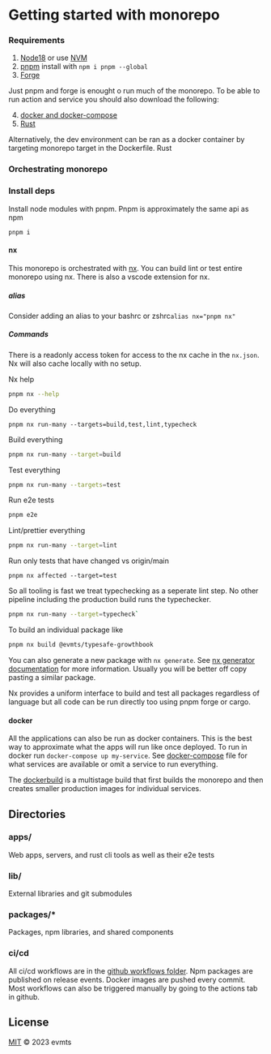 # Getting started with monorepo

### Requirements

1. [Node18](https://nodejs.org/en/) or use [NVM](https://github.com/nvm-sh/nvm)
2. [pnpm](https://pnpm.io) install with `npm i pnpm --global`
3. [Forge](https://github.com/foundry-rs/forge-std/tree/eb980e1d4f0e8173ec27da77297ae411840c8ccb)

Just pnpm and forge is enought o run much of the monorepo. To be able to run action and service you should also download the following:

4. [docker and docker-compose](https://docs.docker.com/get-docker/)
5. [Rust](https://www.rust-lang.org/tools/install)

Alternatively, the dev environment can be ran as a docker container by targeting monorepo target in the Dockerfile. Rust

### Orchestrating monorepo

### Install deps

Install node modules with pnpm. Pnpm is approximately the same api as npm

```
pnpm i
```

#### nx

This monorepo is orchestrated with [nx](https://nx.dev/). You can build lint or test entire monorepo using nx. There is also a vscode extension for nx.

##### alias

Consider adding an alias to your bashrc or zshrc`alias nx="pnpm nx"`

##### Commands

There is a readonly access token for access to the nx cache in the `nx.json`. Nx will also cache locally with no setup.

Nx help

```bash
pnpm nx --help
```

Do everything

```
pnpm nx run-many --targets=build,test,lint,typecheck
```

Build everything

```bash
pnpm nx run-many --target=build
```

Test everything

```bash
pnpm nx run-many --targets=test
```

Run e2e tests

```bash
pnpm e2e
```

Lint/prettier everything

```bash
pnpm nx run-many --target=lint
```

Run only tests that have changed vs origin/main

```
pnpm nx affected --target=test
```

So all tooling is fast we treat typechecking as a seperate lint step. No other pipeline including the production build runs the typechecker.

```bash
pnpm nx run-many --target=typecheck`
```

To build an individual package like

```bash
pnpm nx build @evmts/typesafe-growthbook
```

You can also generate a new package with `nx generate`. See [nx generator documentation](https://nx.dev/plugin-features/use-code-generators) for more information. Usually you will be better off copy pasting a similar package.

Nx provides a uniform interface to build and test all packages regardless of language but all code can be run directly too using pnpm forge or cargo.

#### docker

All the applications can also be run as docker containers. This is the best way to approximate what the apps will run like once deployed. To run in docker run `docker-compose up my-service`. See [docker-compose](https://github.com/evmts/evmts-monorepo/blob/main/docker-compose.yml) file for what services are available or omit a service to run everything.

The [dockerbuild](https://github.com/evmts/evmts-monorepo/blob/main/Dockerfile) is a multistage build that first builds the monorepo and then creates smaller production images for individual services.

## Directories

### apps/

Web apps, servers, and rust cli tools as well as their e2e tests

### lib/

External libraries and git submodules

### packages/\*

Packages, npm libraries, and shared components

### ci/cd

All ci/cd workflows are in the [github workflows folder](https://github.com/evmts/evmts-monorepo/tree/main/.github/workflows). Npm packages are published on release events. Docker images are pushed every commit. Most workflows can also be triggered manually by going to the actions tab in github.

## License

[MIT](LICENSE) © 2023 evmts
